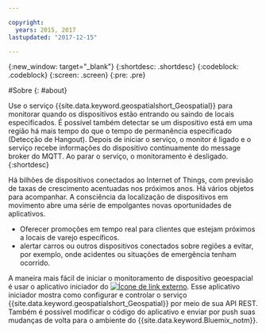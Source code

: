 ```yaml
---

copyright:
  years: 2015, 2017
lastupdated: "2017-12-15"

---
```


<!-- Attribute definitions -->
{:new_window: target="_blank"}
{:shortdesc: .shortdesc}
{:codeblock: .codeblock}
{:screen: .screen}
{:pre: .pre}

#Sobre
{: #about}


Use o serviço {{site.data.keyword.geospatialshort_Geospatial}}
para monitorar quando os dispositivos estão entrando ou saindo de locais especificados. É
possível também detectar se um dispositivo está em uma região há mais
tempo do que o tempo de permanência especificado (Detecção de
Hangout). Depois de
            iniciar o serviço, o monitor é ligado e o serviço recebe informações do dispositivo
            continuamente do message broker do MQTT. Ao parar o serviço, o monitoramento é
            desligado.
{:shortdesc}


Há bilhões de dispositivos conectados ao Internet of Things, com previsão de taxas de crescimento
            acentuadas nos próximos anos. Há vários objetos para acompanhar. A consciência da localização de dispositivos em movimento abre uma série de empolgantes novas oportunidades de
            aplicativos.

* Oferecer promoções em tempo real para clientes que estejam próximos a locais de varejo
                    específicos.
* alertar carros ou outros dispositivos conectados sobre regiões a evitar, por exemplo, onde acidentes ou situações de emergência tenham ocorrido.


A maneira mais fácil de iniciar o monitoramento de dispositivo geoespacial é usar o aplicativo iniciador do [![Ícone de link externo](../../icons/launch-glyph.svg "Ícone de link externo")](https://www.ibm.com/developerworks/library/mo-monitordevices-app/index.html). Esse aplicativo iniciador mostra como configurar e controlar o serviço {{site.data.keyword.geospatialshort_Geospatial}} por meio de sua API REST. Também é possível modificar o código do aplicativo e enviar por push suas mudanças de volta para o ambiente do {{site.data.keyword.Bluemix_notm}}.
